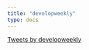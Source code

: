 ```yaml
---
title: "developweekly"
type: docs
---
```


<a class="twitter-timeline" data-lang="en" href="https://twitter.com/developweekly?ref_src=twsrc%5Etfw">Tweets by developweekly</a>
